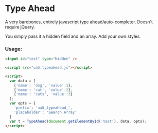 Type Ahead
=============

A very barebones, entirely javascript type ahead/auto-completer. Doesn't require jQuery.

You simply pass it a hidden field and an array. Add your own styles.

### Usage:
```HTML
<input id="test" type="hidden" />

<script src="ua5.typeahead.js"></script>

<script>
  var data = [
    {'name': 'dog', 'value':1},
    {'name': 'cat', 'value':2},
    {'name': 'cats', 'value':3}
  ];
  var opts = {
    'prefix': 'ua5_typeahead_',
    'placeholder': 'Search Array'
  }
  var t = TypeAhead(document.getElementById('test'), data, opts);
</script>
```
